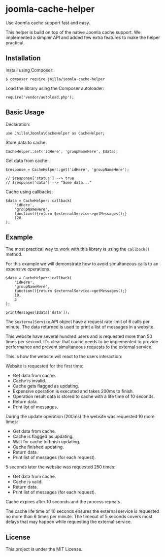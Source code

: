 # joomla-cache-helper

Use Joomla cache support fast and easy.

This helper is build on top of the native Joomla cache support. We implemented a simpler API and added few extra features to make the helper practical. 

## Installation

Install using Composer:
 
```
$ composer require jnilla/joomla-cache-helper
```
 
Load the library using the Composer autoloader:

```
require('vendor/autoload.php');
```

## Basic Usage

Declaration:

```
use Jnilla\Joomla\CacheHelper as CacheHelper;
```

Store data to cache:

```
CacheHelper::set('idHere', 'groupNameHere', $data);
```

Get data from cache:

```
$response = CacheHelper::get('idHere', 'groupNameHere');

// $response['status'] --> true
// $response['data'] --> "Some data..."
```

Cache using callbacks:

```
$data = CacheHelper::callback(
	'idHere',
	'groupNameHere',
	function(){return $externalService->getMessages();}
	120
);
```
 
## Example

The most practical way to work with this library is using the ```callback()``` method.

For this example we will demonstrate how to avoid simultaneous calls to an expensive operations.

```
$data = CacheHelper::callback(
	'idHere',
	'groupNameHere',
	function(){return $externalService->getMessages();}
	10,
	5
);

printMessages($data['data']);
```

The ```$externalService``` API object have a request rate limit of 6 calls per minute. The data returned is used to print a list of messages in a website. 

This website have several hundred users and is requested more than 50 times per second. It's clear that cache needs to be implemented to provide performance and prevent simultaneous requests to the external service.

This is how the website will react to the users interaction:

Website is requested for the first time:

* Get data from cache.
* Cache is invalid.
* Cache gets flagged as updating.
* Expensive operation is executed and takes 200ms to finish.
* Operation result data is stored to cache with a life time of 10 seconds.
* Return data.
* Print list of messages.

During the update operation (200ms) the website was requested 10 more times:

* Get data from cache.
* Cache is flagged as updating.
* Wait for cache to finish updating.
* Cache finished updating.
* Return data.
* Print list of messages (for each request).

5 seconds later the website was requested 250 times:

* Get data from cache.
* Cache is valid.
* Return data.
* Print list of messages (for each request).

Cache expires after 10 seconds and the process repeats.

The cache life time of 10 seconds ensures the external service is requested no more than 6 times per minute. The timeout of 5 seconds covers most delays that may happen while requesting the external service.

## License

This project is under the MIT License.
